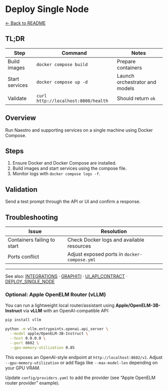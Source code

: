 # Deploy Single Node

[← Back to README](../README.md)

## TL;DR

| Step           | Command                             | Notes                          |
| -------------- | ----------------------------------- | ------------------------------ |
| Build images   | `docker compose build`              | Prepare containers             |
| Start services | `docker compose up -d`              | Launch orchestrator and models |
| Validate       | `curl http://localhost:8000/health` | Should return `ok`             |

## Overview

Run Naestro and supporting services on a single machine using Docker Compose.

## Steps

1. Ensure Docker and Docker Compose are installed.
2. Build images and start services using the compose file.
3. Monitor logs with `docker compose logs -f`.

## Validation

Send a test prompt through the API or UI and confirm a response.

## Troubleshooting

| Issue                       | Resolution                                   |
| --------------------------- | -------------------------------------------- |
| Containers failing to start | Check Docker logs and available resources    |
| Ports conflict              | Adjust exposed ports in `docker-compose.yml` |

---

See also: [INTEGRATIONS](INTEGRATIONS.md) · [GRAPHITI](GRAPHITI.md) ·
[UI_API_CONTRACT](UI_API_CONTRACT.md) · [DEPLOY_SINGLE_NODE](DEPLOY_SINGLE_NODE.md)

### Optional: Apple OpenELM Router (vLLM)

You can run a lightweight local router/assistant using **Apple/OpenELM-3B-Instruct** via **vLLM**
with an OpenAI-compatible API:

```bash
pip install vllm

python -m vllm.entrypoints.openai.api_server \
  --model apple/OpenELM-3B-Instruct \
  --host 0.0.0.0 \
  --port 8602 \
  --gpu-memory-utilization 0.85
```

This exposes an OpenAI-style endpoint at `http://localhost:8602/v1`. Adjust
`--gpu-memory-utilization` or add flags like `--max-model-len` depending on your GPU VRAM.

Update `config/providers.yaml` to add the provider (see “Apple OpenELM router provider” example).
